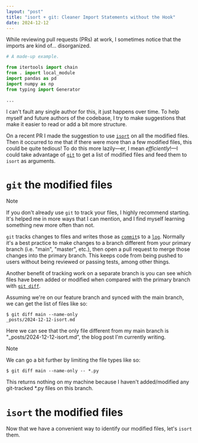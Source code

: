 ```yaml
---
layout: "post"
title: "isort + git: Cleaner Import Statements without the Hook"
date: 2024-12-12
---
```


While reviewing pull requests (PRs) at work, I sometimes notice that the imports are kind of... disorganized.
```python
# A made-up example.

from itertools import chain
from . import local_module
import pandas as pd
import numpy as np
from typing import Generator

...

```
I can't fault any single author for this, it just happens over time.
To help myself and future authors of the codebase,
I try to make suggestions that make it easier to read or add a bit more structure.

On a recent PR I made the suggestion to use [`isort`](https://pycqa.github.io/isort/) on all the modified files.
Then it occurred to me that if there were more than a few modified files, this could be quite tedious!
To do this more lazily—er,
I mean _efficiently_!—I could take advantage of [`git`](https://git-scm.com/) to get a list of modified files
and feed them to `isort` as arguments.

# `git` the modified files
> [!NOTE]
> 
> If you don't already use `git` to track your files, I highly recommend starting.
> It's helped me in more ways that I can mention, and I find myself learning something new more often than not.

`git` tracks changes to files and writes those as [`commit`](https://git-scm.com/docs/git-commit)s to a [`log`](https://git-scm.com/docs/git-log).
Normally it's a best practice to make changes to a branch different from your primary branch
(i.e. "main", "master", etc.),
then open a pull request to merge those changes into the primary branch.
This keeps code from being pushed to users without being reviewed or passing tests, among other things.

Another benefit of tracking work on a separate branch is
you can see which files have been added or modified when compared with the primary branch with [`git diff`](https://git-scm.com/docs/git-diff).

Assuming we're on our feature branch and synced with the main branch, we can get the list of files like so:
```shell
$ git diff main --name-only
_posts/2024-12-12-isort.md
```
Here we can see that the only file different from my main branch is "_posts/2024-12-12-isort.md",
the blog post I'm currently writing.

>[!NOTE]
> 
> We can go a bit further by limiting the file types like so:
> ```shell
> $ git diff main --name-only -- *.py
> ```
> 
> This returns nothing on my machine because I haven't added/modified any git-tracked *.py files on this branch.

# `isort` the modified files
Now that we have a convenient way to identify our modified files, let's `isort` them.

<script src="https://giscus.app/client.js"
        data-repo="it176131/it176131.github.io"
        data-repo-id="R_kgDOK1ukqg"
        data-category="Announcements"
        data-category-id="DIC_kwDOK1ukqs4CcOnS"
        data-mapping="pathname"
        data-strict="0"
        data-reactions-enabled="1"
        data-emit-metadata="0"
        data-input-position="top"
        data-theme="light"
        data-lang="en"
        data-loading="lazy"
        crossorigin="anonymous"
        async>
</script>